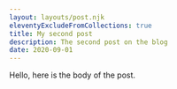 ```yaml
---
layout: layouts/post.njk
eleventyExcludeFromCollections: true
title: My second post
description: The second post on the blog
date: 2020-09-01
---
```

Hello, here is the body of the post.
